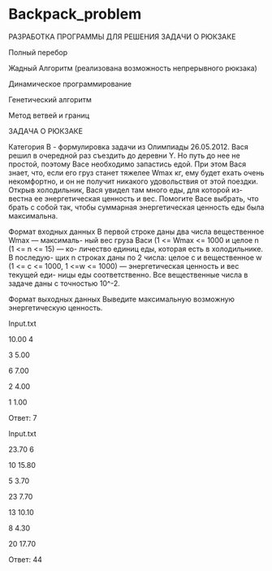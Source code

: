 # Backpack_problem
РАЗРАБОТКА ПРОГРАММЫ  ДЛЯ РЕШЕНИЯ ЗАДАЧИ О РЮКЗАКЕ

Полный перебор

Жадный Алгоритм (реализована возможность непрерывного рюкзака)

Динамическое программирование

Генетический алгоритм

Метод ветвей и границ

ЗАДАЧА О РЮКЗАКЕ

Категория B - формулировка задачи из Олимпиады 26.05.2012.
Вася решил в очередной раз съездить до деревни Y. Но путь до нее
не простой, поэтому Васе необходимо запастись едой. При этом
Вася знает, что, если его груз станет тяжелее Wmax кг, ему будет
ехать очень некомфортно, и он не получит никакого удовольствия
от этой поездки.
Открыв холодильник, Вася увидел там много еды, для которой из-
вестна ее энергетическая ценность и вес. Помогите Васе выбрать,
что брать с собой так, чтобы суммарная энергетическая ценность
еды была максимальна.

Формат входных данных
В первой строке даны два числа вещественное Wmax — максималь-
ный вес груза Васи (1 <= Wmax <= 1000 и целое n (1 <= n <= 15) — ко-
личество единиц еды, которая есть в холодильнике. В последую-
щих n строках даны по 2 числа: целое c и вещественное w (1 <= c <=
1000, 1 <=w <= 1000) — энергетическая ценность и вес текущей еди-
ницы еды соответственно.
Все вещественные числа в задаче даны с точностью 10^-2.

Формат выходных данных
Выведите максимальную возможную энергетическую ценность.

Input.txt

10.00 4

3 5.00

6 7.00

2 4.00

1 1.00

Ответ:
7

Input.txt

23.70 6

10 15.80

5 3.70

23 7.70

13 10.10

8 4.30

20 17.70

Ответ:
44
